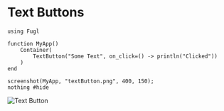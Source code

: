 # Text Buttons

``` @example TextButtonExample
using Fugl

function MyApp()
    Container(
        TextButton("Some Text", on_click=() -> println("Clicked"))
    )
end

screenshot(MyApp, "textButton.png", 400, 150);
nothing #hide
```

![Text Button](textButton.png)
